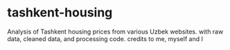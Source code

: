 # tashkent-housing
Analysis of Tashkent housing prices from various Uzbek websites. with raw data, cleaned data, and processing code.
credits to me, myself and I

